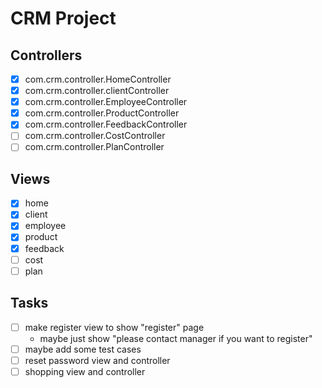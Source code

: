 # CRM Project

## Controllers

* [x] com.crm.controller.HomeController
* [x] com.crm.controller.clientController
* [x] com.crm.controller.EmployeeController
* [x] com.crm.controller.ProductController
* [x] com.crm.controller.FeedbackController
* [ ] com.crm.controller.CostController
* [ ] com.crm.controller.PlanController

## Views

* [x] home
* [x] client
* [x] employee
* [x] product
* [x] feedback
* [ ] cost
* [ ] plan

## Tasks

* [ ] make register view to show "register" page
  * maybe just show "please contact manager if you want to register"
* [ ] maybe add some test cases
* [ ] reset password view and controller
* [ ] shopping view and controller
